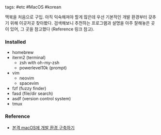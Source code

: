 tags: #etc #MacOS #korean

맥북을 처음으로 구입. 아직 익숙해져야 할게 많은데 우선 기본적인 개발 환경부터 갖추기 위해 이곳저곳 찾아봤다.
검색해보니 추천하는 프로그램과 설명을 아주 잘해놓은 곳이 있어, 그 곳을 참고했다 (Reference 링크 참고).

### Installed
- homebrew
- iterm2 (terminal)
  + zsh with oh-my-zsh 
  + powerlevel10k (prompt)
- vim
  + neovim
  + spacevim
- fzf (fuzzy finder)
- fasd (file/dir search)
- asdf (version control system)
- tmux

### Reference
- [본격 macOS에 개발 환경 구축하기](https://subicura.com/2017/11/22/mac-os-development-environment-setup.html)